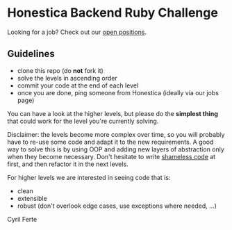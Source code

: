 # Honestica Backend Ruby Challenge

 Looking for a job? Check out our [open positions](http://www.honestica.com/jobs-fr.html).

## Guidelines

- clone this repo (do **not** fork it)
- solve the levels in ascending order
- commit your code at the end of each level
- once you are done, ping someone from Honestica (ideally via our jobs page)

You can have a look at the higher levels, but please do the **simplest thing** that could work for the level you're currently solving.

Disclaimer: the levels become more complex over time, so you will probably have to re-use some code and adapt it to the new requirements.
A good way to solve this is by using OOP and adding new layers of abstraction only when they become necessary.
Don't hesitate to write [shameless code](http://red-badger.com/blog/2014/08/20/i-spent-3-days-with-sandi-metz-heres-what-i-learned/) at first, and then refactor it in the next levels.

For higher levels we are interested in seeing code that is:
- clean
- extensible
- robust (don't overlook edge cases, use exceptions where needed, ...)

Cyril Ferte
